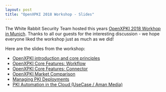 ```yaml
---
layout: post
title: "OpenXPKI 2018 Workshop - Slides"
---
```


The White Rabbit Security Team hosted this years [OpenXPKI 2018 Workhop in Munich](/2018/04/workshop-invitation).
Thanks to all our guests for the interesting discussion - we hope everyone liked the workshop just as much as we did!

Here are the slides from the workshop:

* [OpenXPKI introduction and core principles](/download/201805-openxpki-workshop-part1.pdf) 
* [OpenXPKI Core Features: Workflow](/download/201805-OpenXPKI-Core-Features-Workflow.pdf)
* [OpenXPKI Core Features: Connector](/download/201805-OpenXPKI-Core-Features-Connector.pdf)
* [OpenXPKI Market Comparison](/download/201805-OpenXPKI-CA-Comparison.pdf)
* [Managing PKI Deployments](/download/201805-Managing-PKI-Deployments.pdf) 
* [PKI Automation in the Cloud (UseCase / Aman Media)](/download/201805-AMAN-PKI-Automation-in-the-Cloud.pdf)

